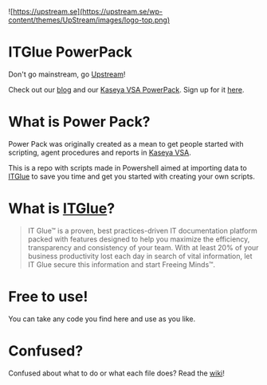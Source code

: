 ![https://upstream.se](https://upstream.se/wp-content/themes/UpStream/images/logo-top.png)  
  
# ITGlue PowerPack  
Don't go mainstream, go [Upstream](https://en.upstream.se)!

Check out our [blog](https://upstream.se/blogg/) and our [Kaseya VSA PowerPack](https://upstream.se/blogg/upstream-power-pack/). Sign up for it [here](http://go.upstream.se/guide-eng-power-pack).
  
# What is Power Pack?
Power Pack was originally created as a mean to get people started with scripting, agent procedures and reports in [Kaseya VSA](https://www.kaseya.com/products/vsa).  

This is a repo with scripts made in Powershell aimed at importing data to [ITGlue](https://itglue.com/) to save you time and get you started with creating your own scripts.
  
# What is [ITGlue](https://itglue.com/)?
>IT Glue™ is a proven, best practices-driven IT documentation platform packed with features designed to help you maximize the efficiency, transparency and consistency of your team. With at least 20% of your business productivity lost each day in search of vital information, let IT Glue secure this information and start Freeing Minds™.
  
# Free to use!
You can take any code you find here and use as you like.

# Confused?
Confused about what to do or what each file does? Read the [wiki](https://github.com/UpstreamAB/ITGluePowerPack/wiki)!
